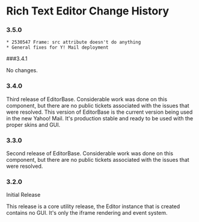 Rich Text Editor Change History
===============================

### 3.5.0
    * 2530547 Frame: src attribute doesn't do anything
    * General fixes for Y! Mail deployment

###3.4.1

No changes.

### 3.4.0

Third release of EditorBase. Considerable work was done on this component, but there are no
public tickets associated with the issues that were resolved. This version of EditorBase is the 
current version being used in the new Yahoo! Mail. It's production stable and ready to be used with
the proper skins and GUI.

### 3.3.0

Second release of EditorBase. Considerable work was done on this component, but there are no
public tickets associated with the issues that were resolved.

### 3.2.0

Initial Release

This release is a core utility release, the Editor instance that is created contains no GUI.
It's only the iframe rendering and event system.
